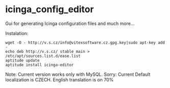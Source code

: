 icinga_config_editor
====================

Gui for generating Icinga configuration files and much more...

Instalation:

    wget -O - http://v.s.cz/info@vitexsoftware.cz.gpg.key|sudo apt-key add -
    echo deb http://v.s.cz/ stable main > /etc/apt/sources.list.d/ease.list
    aptitude update
    aptitude install icinga-editor

Note: Current version works only with MySQL.
Sorry: Current Default localization is CZECH. English translation is on 70%


